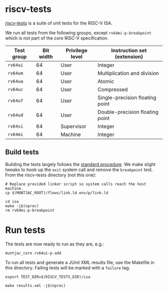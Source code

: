 # riscv-tests

[riscv-tests](https://github.com/riscv-software-src/riscv-tests) is a suite of unit tests for the RISC-V ISA.

We run all tests from the following groups, except `rv64mi-p-breakpoint` which is not part of the core RISC-V specification.

| Test group | Bit width | Privilege level | Instruction set (extension) |
| --- | --- | --- | --- |
| `rv64ui` | 64 | User | Integer |
| `rv64um` | 64 | User | Multiplication and division |
| `rv64ua` | 64 | User | Atomic |
| `rv64uc` | 64 | User | Compressed |
| `rv64uf` | 64 | User | Single-precision floating point |
| `rv64ud` | 64 | User | Double-precision floating point |
| `rv64si` | 64 | Supervisor | Integer |
| `rv64mi` | 64 | Machine | Integer |

## Build tests
Building the tests largely follows the [standard procedure](https://github.com/riscv-software-src/riscv-tests#building-from-repository). We make slight tweaks to hook up the `exit` system call and remove the `breakpoint` test. From the riscv-tests directory (not this one):

```
# Replace provided linker script so system calls reach the host machine.
cp $(MUNTJAC_ROOT)/flows/link.ld env/p/link.ld

cd isa
make -j$(nproc)
rm rv64mi-p-breakpoint
```

# Run tests
The tests are now ready to run as they are, e.g.:

```
muntjac_core rv64ui-p-add
```

To run all tests and generate a JUnit XML results file, use the Makefile in this directory. Failing tests will be marked with a `failure` tag.

```
export TEST_DIR=$(RISCV_TESTS_DIR)/isa

make results.xml -j$(nproc)
```

